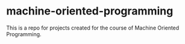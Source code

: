 # machine-oriented-programming
This is a repo for projects created for the course of Machine Oriented Programming.
